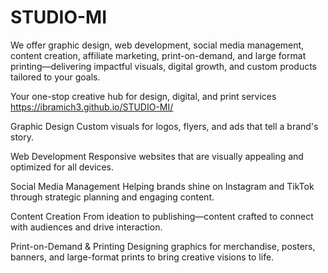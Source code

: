 # STUDIO-MI

We offer graphic design, web development, social media management, content creation, affiliate marketing, print-on-demand, and large format printing—delivering impactful visuals, digital growth, and custom products tailored to your goals.

Your one-stop creative hub for design, digital, and print services https://ibramich3.github.io/STUDIO-MI/

Graphic Design
Custom visuals for logos, flyers, and ads that tell a brand's story.

Web Development
Responsive websites that are visually appealing and optimized for all devices.

Social Media Management
Helping brands shine on Instagram and TikTok through strategic planning and engaging content.

Content Creation
From ideation to publishing—content crafted to connect with audiences and drive interaction.

Print-on-Demand & Printing
Designing graphics for merchandise, posters, banners, and large-format prints to bring creative visions to life.
